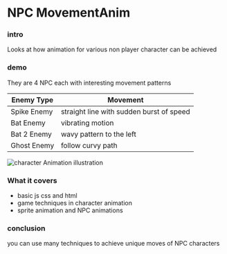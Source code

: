 # NPC MovementAnim

### intro

Looks at how animation for various non player character can be achieved

### demo

<div>
 <div styles="color:gray;">
 They are 4 NPC each with interesting movement patterns
 </div>
<table>
<thead>
<tr>
<th>
Enemy Type
</th>
<th>
 Movement
</th>
</tr>
</thead>
<tbody>
<tr>
<td>
Spike Enemy
</td>
<td>
straight line with sudden burst of speed
</td>
</tr>
<td>
Bat Enemy
</td>
<td>
vibrating motion
</td>
</tr>
<td>
Bat 2 Enemy
</td>
<td>
wavy pattern to the left
</td>
</tr>
<td>
 Ghost Enemy
</td>
<td>
follow curvy path
</td>
</tr>
</tbody>
</table>
</div>

<div>
<!-- images go here -->

<img src="./illustration.gif" alt="character Animation illustration"/>

</div>

### What it covers

- basic js css and html
- game techniques in character animation
- sprite animation and NPC animations

### conclusion

you can use many techniques to achieve unique moves of NPC characters
